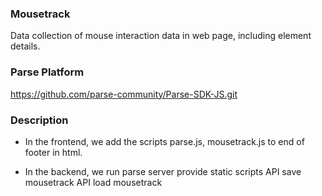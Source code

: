 ### Mousetrack
Data collection of mouse interaction data in web page, including element details.

### Parse Platform 
https://github.com/parse-community/Parse-SDK-JS.git

### Description 
* In the frontend, we add the scripts parse.js, mousetrack.js to end of footer in html.

* In the backend, we run parse server
provide static scripts
API save mousetrack
API load mousetrack
